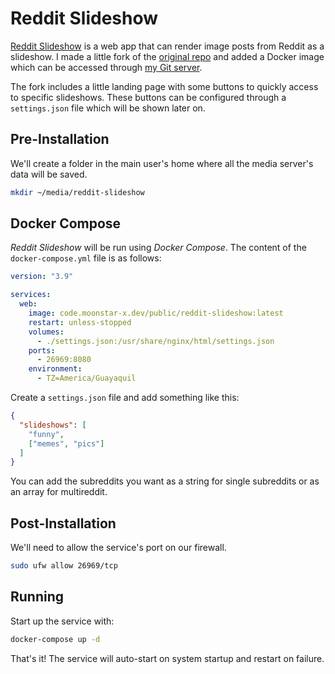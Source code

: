 # Reddit Slideshow

[Reddit Slideshow](https://redditslideshow.com/) is a web app that can render image posts from Reddit as a slideshow. I made a little fork of the [original repo](https://github.com/ismaelpadilla/reddit-slideshow) and added a Docker image which can be accessed through [my Git server](https://code.moonstar-x.dev/public/-/packages/container/reddit-slideshow/latest).

The fork includes a little landing page with some buttons to quickly access to specific slideshows. These buttons can be configured through a `settings.json` file which will be shown later on.

## Pre-Installation

We'll create a folder in the main user's home where all the media server's data will be saved.

```bash
mkdir ~/media/reddit-slideshow
```

## Docker Compose

*Reddit Slideshow* will be run using *Docker Compose*. The content of the `docker-compose.yml` file is as follows:

```yaml
version: "3.9"

services:
  web:
    image: code.moonstar-x.dev/public/reddit-slideshow:latest
    restart: unless-stopped
    volumes:
      - ./settings.json:/usr/share/nginx/html/settings.json
    ports:
      - 26969:8080
    environment:
      - TZ=America/Guayaquil
```

Create a `settings.json` file and add something like this:

```json
{
  "slideshows": [
    "funny",
    ["memes", "pics"]
  ]
}
```

You can add the subreddits you want as a string for single subreddits or as an array for multireddit.

## Post-Installation

We'll need to allow the service's port on our firewall.

```bash
sudo ufw allow 26969/tcp
```

## Running

Start up the service with:

```bash
docker-compose up -d
```

That's it! The service will auto-start on system startup and restart on failure.
